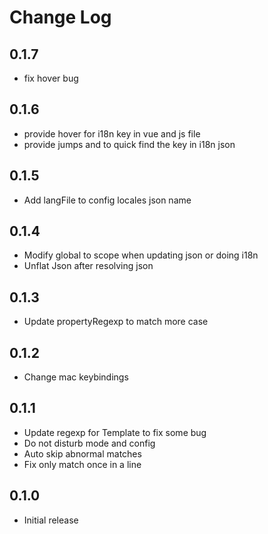 # Change Log

## 0.1.7
- fix hover bug

## 0.1.6
- provide hover for i18n key in vue and js file
- provide jumps and to quick find the key in i18n json

## 0.1.5
- Add langFile to config locales json name

## 0.1.4
- Modify global to scope when updating json or doing i18n
- Unflat Json after resolving json

## 0.1.3
- Update propertyRegexp to match more case


## 0.1.2
- Change mac keybindings

## 0.1.1
- Update regexp for Template to fix some bug
- Do not disturb mode and config
- Auto skip abnormal matches
- Fix only match once in a line

## 0.1.0
- Initial release
